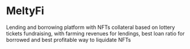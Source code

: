 # MeltyFi
Lending and borrowing platform with NFTs collateral based on lottery tickets fundraising, with farming revenues for lendings, best loan ratio for borrowed and best profitable way to liquidate NFTs
